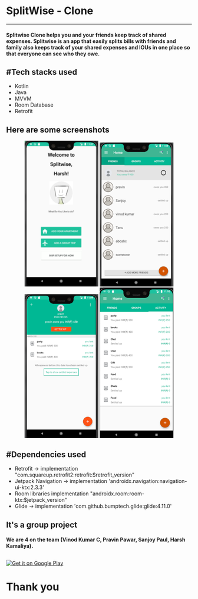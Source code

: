<h1>SplitWise - Clone</h1>

<hr />
<h4>Splitwise Clone helps you and your friends keep track of shared expenses. Splitwise is an app that easily splits bills with friends and family also keeps track of your shared expenses and IOUs in one place so that everyone can see who they owe.</h4>

<H2>#Tech stacks used</h2>
<ul>
    <li>Kotlin</li>
    <li>Java</li>
    <li>MVVM</li>
    <li>Room Database</li>
    <li>Retrofit</li>
</ul>

<H2>Here are some screenshots</H2>

<p align="center">
  <img src="screenshots/splitwise_1.png" width="200" title="hover text">
  <img src="screenshots/splitwise_2.png" width="200" title="hover text">
  <img src="screenshots/splitwise_3.png" width="200" title="hover text">
  <img src="screenshots/spliwise_4.png" width="200" alt="accessibility text">
</p>

<H2>#Dependencies used</h2>
<ul>
    <li>Retrofit -> implementation "com.squareup.retrofit2:retrofit:$retrofit_version"</li>
    <li>Jetpack Navigation -> implementation 'androidx.navigation:navigation-ui-ktx:2.3.3'</li>
    <li>Room libraries implementation "androidx.room:room-ktx:$jetpack_version"</li>
    <li>Glide -> implementation 'com.github.bumptech.glide:glide:4.11.0'</li>
</ul>

<H2> It's a group project</h2>

<h4>We are 4 on the team (Vinod Kumar C, Pravin Pawar, Sanjoy Paul, Harsh Kamaliya).</h4>

##
<a href="https://play.google.com/store/apps/details?id=com.exaple.splitwise_clone" rel="nofollow"><img src="https://camo.githubusercontent.com/5b9aefbc44e3686d4de9ed02561623d1f3ddd7f2639f8c38871f618738003e27/68747470733a2f2f73696d706c656d6f62696c65746f6f6c732e636f6d2f6173736574732f696d616765732f676f6f676c652d706c61792e706e67" alt="Get it on Google Play" height="50"/></a>

<H1>Thank you </h1>
